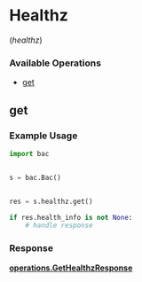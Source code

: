 # Healthz
(*healthz*)

### Available Operations

* [get](#get)

## get

### Example Usage

```python
import bac


s = bac.Bac()


res = s.healthz.get()

if res.health_info is not None:
    # handle response
```


### Response

**[operations.GetHealthzResponse](../../models/operations/gethealthzresponse.md)**

